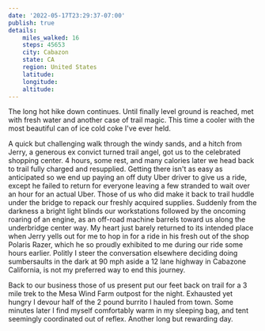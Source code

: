 ```yaml
---
date: '2022-05-17T23:29:37-07:00'
publish: true
details:
    miles_walked: 16
    steps: 45653
    city: Cabazon
    state: CA
    region: United States
    latitude:
    longitude:
    altitude:
---
```

The long hot hike down continues. Until finally level ground is reached, met with fresh water and another case of trail magic. This time a cooler with the most beautiful can of ice cold coke I've ever held.

A quick but challenging walk through the windy sands, and a hitch from Jerry, a generous ex convict turned trail angel, got us to the celebrated shopping center. 4 hours, some rest, and many calories later we head back to trail fully charged and resupplied. Getting there isn't as easy as anticipated so we end up paying an off duty Uber driver to give us a ride, except he failed to return for everyone leaving a few stranded to wait over an hour for an actual Uber. Those of us who did make it back to trail huddle under the bridge to repack our freshly acquired supplies. Suddenly from the darkness a bright light blinds our workstations followed by the oncoming roaring of an engine, as an off-road machine barrels toward us along the underbridge center way. My heart just barely returned to its intended place when Jerry yells out for me to hop in for a ride in his fresh out of the shop Polaris Razer, which he so proudly exhibited to me during our ride some hours earlier. Politly I steer the conversation elsewhere deciding doing sumbersaults in the dark at 90 mph aside a 12 lane highway in Cabazone California, is not my preferred way to end this journey. 

Back to our business those of us present put our feet back on trail for a 3 mile trek to the Mesa Wind Farm outpost for the night. Exhausted yet hungry I devour half of the 2 pound burrito I hauled from town. Some minutes later I find myself comfortably warm in my sleeping bag, and tent seemingly coordinated out of reflex. Another long but rewarding day.